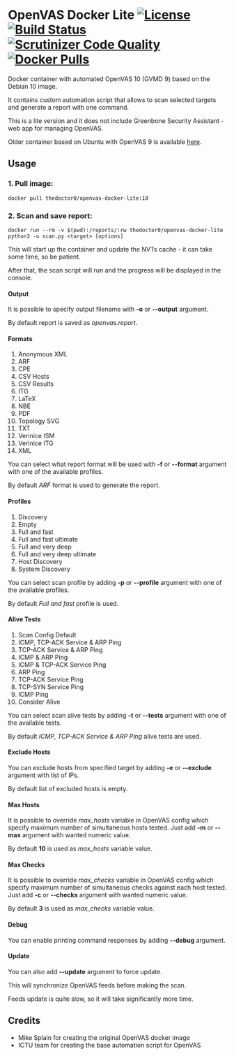 # OpenVAS Docker Lite [![License](https://img.shields.io/github/license/TheDoctor0/openvas-docker-lite)](https://github.com/TheDoctor0/openvas-docker-lite/blob/master/LICENSE) [![Build Status](https://travis-ci.org/TheDoctor0/openvas-docker-lite.png)](https://travis-ci.org/TheDoctor0/openvas-docker-lite) [![Scrutinizer Code Quality](https://scrutinizer-ci.com/g/TheDoctor0/openvas-docker-lite/badges/quality-score.png?b=10)](https://scrutinizer-ci.com/g/TheDoctor0/openvas-docker-lite/?branch=10) [![Docker Pulls](https://img.shields.io/docker/pulls/thedoctor0/openvas-docker-lite.svg)](https://hub.docker.com/r/thedoctor0/openvas-docker-lite)

Docker container with automated OpenVAS 10 (GVMD 9) based on the Debian 10 image.

It contains custom automation script that allows to scan selected targets and generate a report with one command.

This is a lite version and it does not include Greenbone Security Assistant - web app for managing OpenVAS.

Older container based on Ubuntu with OpenVAS 9 is available [here](https://github.com/TheDoctor0/openvas-docker-lite/tree/9).

## Usage

### 1. Pull image:

```
docker pull thedoctor0/openvas-docker-lite:10
```

### 2. Scan and save report:

```
docker run --rm -v $(pwd):/reports/:rw thedoctor0/openvas-docker-lite python3 -u scan.py <target> [options]
```

This will start up the container and update the NVTs cache - it can take some time, so be patient.

After that, the scan script will run and the progress will be displayed in the console.

#### Output

It is possible to specify output filename with **-o** or **--output** argument.

By default report is saved as *openvas.report*.

#### Formats

1. Anonymous XML
2. ARF
3. CPE
4. CSV Hosts
5. CSV Results
6. ITG
7. LaTeX
8. NBE
9. PDF
10. Topology SVG
11. TXT
12. Verinice ISM
13. Verinice ITG
14. XML

You can select what report format will be used with **-f** or **--format** argument with one of the available profiles.

By default *ARF* format is used to generate the report.

#### Profiles

1. Discovery
2. Empty
3. Full and fast
4. Full and fast ultimate
5. Full and very deep
6. Full and very deep ultimate
7. Host Discovery
8. System Discovery

You can select scan profile by adding **-p** or **--profile** argument with one of the available profiles.

By default *Full and fast* profile is used.

#### Alive Tests

1. Scan Config Default
2. ICMP, TCP-ACK Service & ARP Ping
3. TCP-ACK Service & ARP Ping
4. ICMP & ARP Ping
5. ICMP & TCP-ACK Service Ping
6. ARP Ping
7. TCP-ACK Service Ping
8. TCP-SYN Service Ping
9. ICMP Ping
10. Consider Alive

You can select scan alive tests by adding **-t** or **--tests** argument with one of the available tests.

By default *ICMP, TCP-ACK Service & ARP Ping* alive tests are used.

#### Exclude Hosts

You can exclude hosts from specified target by adding **-e** or **--exclude** argument with list of IPs.

By default list of excluded hosts is empty.

#### Max Hosts

It is possible to override *max_hosts* variable in OpenVAS config which specify maximum number of simultaneous hosts tested.
Just add **-m** or **--max** argument with wanted numeric value.

By default **10** is used as *max_hosts* variable value.

#### Max Checks

It is possible to override *max_checks* variable in OpenVAS config which specify maximum number of simultaneous checks against each host tested.
Just add **-c** or **--checks** argument with wanted numeric value.

By default **3** is used as *max_checks* variable value.

#### Debug

You can enable printing command responses by adding **--debug** argument.

#### Update

You can also add **--update** argument to force update.

This will synchronize OpenVAS feeds before making the scan.

Feeds update is quite slow, so it will take significantly more time.

## Credits
- Mike Splain for creating the original OpenVAS docker image
- ICTU team for creating the base automation script for OpenVAS

